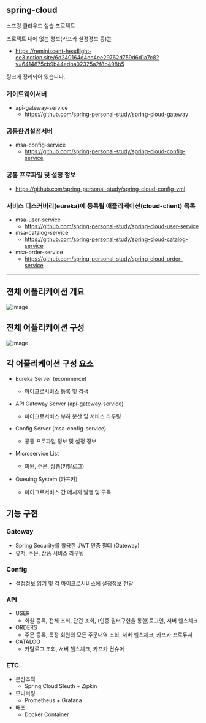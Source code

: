 ## spring-cloud
스프링 클라우드 실습 프로젝트

프로젝트 내에 없는 정보(카프카 설정정보 등)는 
- https://reminiscent-headlight-ee3.notion.site/6d240164d4ec4ee29762d759d6d1a7c8?v=6414875cb9b44edba02325a2f8b498b5

링크에 정리되어 있습니다.


### 게이트웨이서버
- api-gateway-service
  - https://github.com/spring-personal-study/spring-cloud-gateway


### 공통환경설정서버
- msa-config-service
  - https://github.com/spring-personal-study/spring-cloud-config-service


### 공통 프로파일 및 설정 정보
- https://github.com/spring-personal-study/spring-cloud-config-yml


### 서비스 디스커버리(eureka)에 등록될 애플리케이션(cloud-client) 목록
- msa-user-service
  - https://github.com/spring-personal-study/spring-cloud-user-service
- msa-catalog-service
  - https://github.com/spring-personal-study/spring-cloud-catalog-service
- msa-order-service
  - https://github.com/spring-personal-study/spring-cloud-order-service


--- 

## 전체 어플리케이션 개요

![image](https://user-images.githubusercontent.com/37533326/161421789-a7657d88-6ff6-4afc-a902-c46c146348af.png)



## 전체 어플리케이션 구성

![image](https://user-images.githubusercontent.com/37533326/161421623-9cedb1be-6c99-46d1-8f39-3d7f79a0ecf7.png)


## 각 어플리케이션 구성 요소

- Eureka Server (ecommerce)
  - 마이크로서비스 등록 및 검색

- API Gateway Server (api-gateway-service)
  - 마이크로서비스 부하 분산 및 서비스 라우팅

- Config Server (msa-config-service)
  - 공통 프로파일 정보 및 설정 정보

- Microservice List
  - 회원, 주문, 상품(카탈로그) 

- Queuing System (카프카)
  - 마이크로서비스 간 메시지 발행 및 구독

## 기능 구현

### Gateway
- Spring Security를 활용한 JWT 인증 필터 (Gateway) 
- 유저, 주문, 상품 서비스 라우팅

### Config
- 설정정보 읽기 및 각 마이크로서비스에 설정정보 전달

### API
- USER
  - 회원 등록, 전체 조회, 단건 조회, (인증 필터구현을 통한)로그인, 서버 헬스체크
- ORDERS
  - 주문 등록, 특정 회원의 모든 주문내역 조회, 서버 헬스체크, 카프카 프로듀서
- CATALOG
  - 카탈로그 조회, 서버 헬스체크, 카프카 컨슈머


### ETC
- 분산추적
  - Spring Cloud Sleuth + Zipkin
- 모니터링
  - Prometheus + Grafana
- 배포
  - Docker Container
